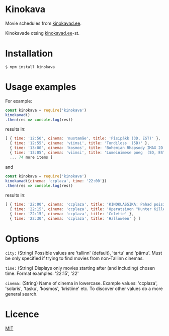 # Kinokava

Movie schedules from [kinokavad.ee](https://kinokavad.ee).

Kinokavade otsing [kinokavad.ee](https://kinokavad.ee)-st.

# Installation

    $ npm install kinokava

# Usage examples

For example:
```javascript
const kinokava = require('kinokava')
kinokavad()
.then(res => console.log(res))
```
results in:

```javascript
[ { time: '12:50', cinema: 'mustamäe', title: 'Pisipäkk (3D, EST)' },
  { time: '12:55', cinema: 'viimsi', title: 'Tondiloss  (5D)' },
  { time: '13:00', cinema: 'kosmos', title: 'Bohemian Rhapsody IMAX 2D' },
  { time: '13:05', cinema: 'viimsi', title: 'Lumeinimese poeg  (5D, EST)' },
  ... 74 more items ]
```
and
```javascript
const kinokava = require('kinokava')
kinokavad({cinema: 'ccplaza', time: '22:00'})
.then(res => console.log(res))
```
results in:
```javascript
[ { time: '22:00', cinema: 'ccplaza', title: 'KINOKLASSIKA: Pahad poisid' },
  { time: '22:15', cinema: 'ccplaza', title: 'Operatsioon "Hunter Killer"' },
  { time: '22:15', cinema: 'ccplaza', title: 'Colette' },
  { time: '22:30', cinema: 'ccplaza', title: 'Halloween' } ]
```
# Options

`city:` (String) Possible values are 'tallinn' (default), 'tartu' and 'pärnu'. Must be only specified if trying to find movies from non-Tallinn cinemas.

`time:` (String) Displays only movies starting after (and including) chosen time. Format examples: '22:15', '22'

`cinema:` (String) Name of cinema in lowercase. Example values: 'ccplaza', 'solaris', 'tasku', 'kosmos', 'kristiine' etc. To discover other values do a more general search.



# Licence

[MIT](http://vjpr.mit-license.org)